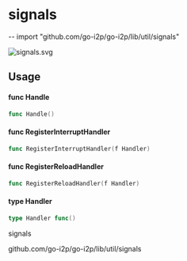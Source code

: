 # signals
--
    import "github.com/go-i2p/go-i2p/lib/util/signals"

![signals.svg](signals)



## Usage

#### func  Handle

```go
func Handle()
```

#### func  RegisterInterruptHandler

```go
func RegisterInterruptHandler(f Handler)
```

#### func  RegisterReloadHandler

```go
func RegisterReloadHandler(f Handler)
```

#### type Handler

```go
type Handler func()
```



signals

github.com/go-i2p/go-i2p/lib/util/signals
